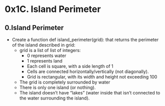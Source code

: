# 0x1C. Island Perimeter

## 0.Island Perimeter
* Create a function def island_perimeter(grid): that returns the perimeter of the island described in grid:
    * grid is a list of list of integers:
        * 0 represents water
        * 1 represents land
        * Each cell is square, with a side length of 1
        * Cells are connected horizontally/vertically (not diagonally).
        * Grid is rectangular, with its width and height not exceeding 100
    * The grid is completely surrounded by water
    * There is only one island (or nothing).
    * The island doesn’t have “lakes” (water inside that isn’t connected to the water surrounding the island).
